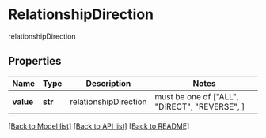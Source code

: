 # RelationshipDirection

relationshipDirection 

## Properties
Name | Type | Description | Notes
------------ | ------------- | ------------- | -------------
**value** | **str** | relationshipDirection  |  must be one of ["ALL", "DIRECT", "REVERSE", ]

[[Back to Model list]](../README.md#documentation-for-models) [[Back to API list]](../README.md#documentation-for-api-endpoints) [[Back to README]](../README.md)



